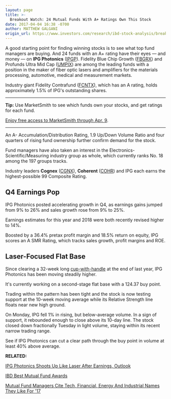 ```yaml
---
layout: page
title: >-
  Breakout Watch: 24 Mutual Funds With A+ Ratings Own This Stock
date: 2017-04-04 16:38 -0700
author: MATTHEW GALGANI
origin_url: https://www.investors.com/research/ibd-stock-analysis/breakout-watch-24-mutual-funds-with-a-ratings-own-this-stock/
---
```












 
 
 A good starting point for finding winning stocks is to see what top fund managers are buying. And 24 funds with an A+ rating have their eyes — and money — on **IPG Photonics** ([IPGP](https://research.investors.com/quote.aspx?symbol=IPGP)).
Fidelity Blue Chip Growth ([FBGRX](https://research.investors.com/quote.aspx?symbol=FBGRX)) and Profunds Ultra Mid Cap ([UMPIX](https://research.investors.com/quote.aspx?symbol=UMPIX)) are among the leading funds with a position in the maker of fiber optic lasers and amplifiers for the materials processing, automotive, medical and measurement markets.


Industry giant Fidelity Contrafund ([FCNTX](https://research.investors.com/quote.aspx?symbol=FCNTX)), which has an A rating, holds approximately 1.5% of IPG's outstanding shares.




---


**Tip:** Use MarketSmith to see which funds own your stocks, and get ratings for each fund.  

[Enjoy free access to MarketSmith through Apr. 9](http://shop.investors.com/offer/splashresponsive.aspx?id=MarketSmith_FreeAccess).




---


An A- Accumulation/Distribution Rating, 1.9 Up/Down Volume Ratio and four quarters of rising fund ownership further confirm demand for the stock.


Fund managers have also taken an interest in the Electronics-Scientific/Measuring industry group as whole, which currently ranks No. 18 among the 197 groups tracks.


Industry leaders **Cognex** ([CGNX](https://research.investors.com/quote.aspx?symbol=CGNX)), **Coherent** ([COHR](https://research.investors.com/quote.aspx?symbol=COHR)) and IPG each earns the highest-possible 99 Composite Rating.


Q4 Earnings Pop
---------------


IPG Photonics posted accelerating growth in Q4, as earnings gains jumped from 9% to 26% and sales growth rose from 9% to 25%.


Earnings estimates for this year and 2018 were both recently revised higher to 14%.


Boosted by a 36.4% pretax profit margin and 18.5% return on equity, IPG scores an A SMR Rating, which tracks sales growth, profit margins and ROE.


Laser-Focused Flat Base
-----------------------


Since clearing a 32-week long [cup-with-handle](https://www.investors.com/tag/chart-patterns-cup-with-handle) at the end of last year, IPG Photonics has been moving steadily higher.


It's currently working on a second-stage flat base with a 124.37 buy point.



Trading within the pattern has been tight and the stock is now testing support at the 10-week moving average while its Relative Strength line floats near new high ground.


On Monday, IPG fell 1% in rising, but below-average volume. In a sign of support, it rebounded enough to close above its 10-day line. The stock closed down fractionally Tuesday in light volume, staying within its recent narrow trading range.


See if IPG Photonics can cut a clear path through the buy point in volume at least 40% above average.


**RELATED:**


[IPG Photonics Shoots Up Like Laser After Earnings, Outlook](https://www.investors.com/news/technology/ipg-photonics-stock-shoots-up-like-laser-after-earnings-outlook/)


[IBD Best Mutual Fund Awards](https://www.investors.com/mutualfundawards)


[Mutual Fund Managers Cite Tech, Financial, Energy And Industrial Names They Like For '17](https://www.investors.com/etfs-and-funds/mutual-funds/mutual-fund-managers-cite-tech-financial-energy-and-industrial-names-they-like-for-17/)


 




